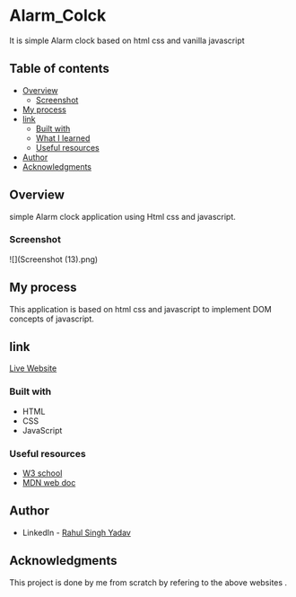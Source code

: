 # Alarm_Colck

It is simple Alarm clock based on html css and vanilla javascript
## Table of contents

- [Overview](#overview)
  - [Screenshot](#screenshot)
- [My process](#my-process)
- [link](#link)
  - [Built with](#built-with)
  - [What I learned](#what-i-learned)
  - [Useful resources](#useful-resources)
- [Author](#author)
- [Acknowledgments](#acknowledgments)

## Overview

simple Alarm clock application using Html css and javascript.
### Screenshot

![](Screenshot (13).png)

## My process
This application is based on html css and javascript to implement DOM concepts of javascript. 
## link 
[Live Website](https://singhmp968.github.io/AlarmColckFinal.github.io/)

### Built with

- HTML
- CSS
- JavaScript
### Useful resources

- [W3 school](https://www.w3schools.com/)
- [MDN web doc](https://developer.mozilla.org/en-US/)

## Author

- LinkedIn - [Rahul Singh Yadav](https://www.linkedin.com/in/rahul-yadav-73624614a/)


## Acknowledgments

This project is done by me from scratch by refering to the above websites .
